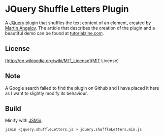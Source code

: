 JQuery Shuffle Letters Plugin
=============================

A [JQuery][jq] plugin that shuffles the text content of an element, created by [Martin Angelov][ma]. The article that describes the creation of the plugin and a beautiful demo can be found at [tutorialzine.com][demo].

License
-------

[http://en.wikipedia.org/wiki/MIT_License](MIT License)

Note
----

A Google search failed to find the plugin on Github and I have placed it here as I want to slightly modify its behaviour.

Build
-----

Minify with [JSMin][jsmin]:

    jsmin <jquery.shuffleLetters.js > jquery.shuffleLetters.min.js


[jq]: http://jquery.com
[demo]: http://tutorialzine.com/2011/09/shuffle-letters-effect-jquery/
[ma]: http://martinangelov.com/
[jsmin]: https://github.com/douglascrockford/JSMin